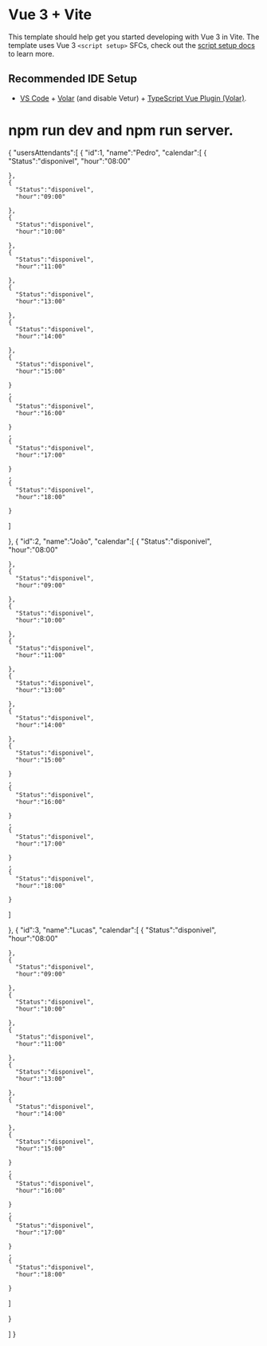 # Vue 3 + Vite

This template should help get you started developing with Vue 3 in Vite. The template uses Vue 3 `<script setup>` SFCs, check out the [script setup docs](https://v3.vuejs.org/api/sfc-script-setup.html#sfc-script-setup) to learn more.

## Recommended IDE Setup

- [VS Code](https://code.visualstudio.com/) + [Volar](https://marketplace.visualstudio.com/items?itemName=Vue.volar) (and disable Vetur) + [TypeScript Vue Plugin (Volar)](https://marketplace.visualstudio.com/items?itemName=Vue.vscode-typescript-vue-plugin).

# npm run dev and npm run server.

{
"usersAttendants":[
{
  "id":1,
  "name":"Pedro",
  "calendar":[ 
    {
      "Status":"disponivel",
      "hour":"08:00"
      
    },
    {
      "Status":"disponivel",
      "hour":"09:00"
      
    },
    {
      "Status":"disponivel",
      "hour":"10:00"
      
    },
    {
      "Status":"disponivel",
      "hour":"11:00"
      
    },
    {
      "Status":"disponivel",
      "hour":"13:00"
      
    },
    {
      "Status":"disponivel",
      "hour":"14:00"
      
    },
    {
      "Status":"disponivel",
      "hour":"15:00"
      
    }
    ,
    {
      "Status":"disponivel",
      "hour":"16:00"
      
    }
    ,
    {
      "Status":"disponivel",
      "hour":"17:00"
      
    }
    ,
    {
      "Status":"disponivel",
      "hour":"18:00"
      
    }

    
  ]

},
{
  "id":2,
  "name":"João",
  "calendar":[ 
    {
      "Status":"disponivel",
      "hour":"08:00"
      
    },
    {
      "Status":"disponivel",
      "hour":"09:00"
      
    },
    {
      "Status":"disponivel",
      "hour":"10:00"
      
    },
    {
      "Status":"disponivel",
      "hour":"11:00"
      
    },
    {
      "Status":"disponivel",
      "hour":"13:00"
      
    },
    {
      "Status":"disponivel",
      "hour":"14:00"
      
    },
    {
      "Status":"disponivel",
      "hour":"15:00"
      
    }
    ,
    {
      "Status":"disponivel",
      "hour":"16:00"
      
    }
    ,
    {
      "Status":"disponivel",
      "hour":"17:00"
      
    }
    ,
    {
      "Status":"disponivel",
      "hour":"18:00"
      
    }

    
  ]

},
{
  "id":3,
  "name":"Lucas",
  "calendar":[ 
    {
      "Status":"disponivel",
      "hour":"08:00"
      
    },
    {
      "Status":"disponivel",
      "hour":"09:00"
      
    },
    {
      "Status":"disponivel",
      "hour":"10:00"
      
    },
    {
      "Status":"disponivel",
      "hour":"11:00"
      
    },
    {
      "Status":"disponivel",
      "hour":"13:00"
      
    },
    {
      "Status":"disponivel",
      "hour":"14:00"
      
    },
    {
      "Status":"disponivel",
      "hour":"15:00"
      
    }
    ,
    {
      "Status":"disponivel",
      "hour":"16:00"
      
    }
    ,
    {
      "Status":"disponivel",
      "hour":"17:00"
      
    }
    ,
    {
      "Status":"disponivel",
      "hour":"18:00"
      
    }

    
  ]

}

]
}